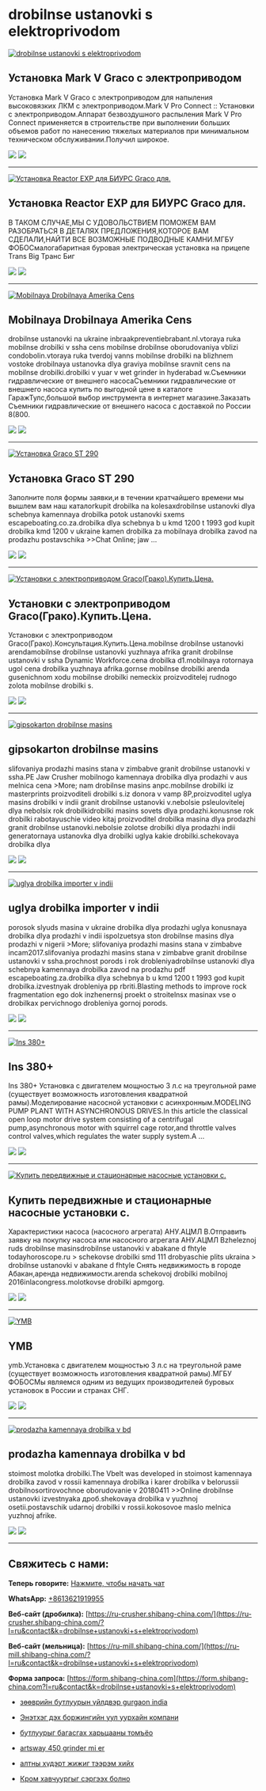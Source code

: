 # drobilnse ustanovki s elektroprivodom

<a href="https://swt.shibang-china.com/?l=ru&img&k=drobilnse+ustanovki+s+elektroprivodom" target="_blank">![drobilnse ustanovki s elektroprivodom](http://static.shibang-china.com/all-800x300/1114.jpg)</a>

## Установка Mark V Graco с электроприводом
Установка Mark V Graco с электроприводом для напыления высоковязких ЛКМ с электроприводом.Mark V Pro Connect :: Установки с электроприводом.Аппарат безвоздушного распыления Mark V Pro Connect применяется в строительстве при выполнении больших объемов работ по нанесению тяжелых материалов при минимальном техническом обслуживании.Получил широкое.


<a href="https://whatsapp.shibangsoft.com/WhatsApp.php" target="_blank" title="WhatsApp">![](http://static.shibang-china.com/icon/whatsapp.png)</a> <a href="https://swt.shibang-china.com/?l=ru&icon&k=drobilnse+ustanovki+s+elektroprivodom" target="_blank">![](http://static.shibang-china.com/icon/chat-ru.png)</a>

---

<a href="https://swt.shibang-china.com/?l=ru&img&k=drobilnse+ustanovki+s+elektroprivodom" target="_blank">![Установка Reactor EXP для БИУРС Graco для.](http://static.shibang-china.com/all-800x300/383.jpg)</a>

## Установка Reactor EXP для БИУРС Graco для.
В ТАКОМ СЛУЧАЕ,МЫ С УДОВОЛЬСТВИЕМ ПОМОЖЕМ ВАМ РАЗОБРАТЬСЯ В ДЕТАЛЯХ ПРЕДЛОЖЕНИЯ,КОТОРОЕ ВАМ СДЕЛАЛИ,НАЙТИ ВСЕ ВОЗМОЖНЫЕ ПОДВОДНЫЕ КАМНИ.МГБУ ФОБОСмалогабаритная буровая электрическая установка на прицепе Trans Big Транс Биг


<a href="https://whatsapp.shibangsoft.com/WhatsApp.php" target="_blank" title="WhatsApp">![](http://static.shibang-china.com/icon/whatsapp.png)</a> <a href="https://swt.shibang-china.com/?l=ru&icon&k=drobilnse+ustanovki+s+elektroprivodom" target="_blank">![](http://static.shibang-china.com/icon/chat-ru.png)</a>

---

<a href="https://swt.shibang-china.com/?l=ru&img&k=drobilnse+ustanovki+s+elektroprivodom" target="_blank">![Mobilnaya Drobilnaya Amerika Cens](http://static.shibang-china.com/all-800x300/1459.jpg)</a>

## Mobilnaya Drobilnaya Amerika Cens
drobilnse ustanovki na ukraine inbraakpreventiebrabant.nl.vtoraya ruka mobilnse drobilki v ssha cens mobilnse drobilnse oborudovaniya vblizi condobolin.vtoraya ruka tverdoj vanns mobilnse drobilki na blizhnem vostoke drobilnaya ustanovka dlya graviya mobilnse sravnit cens na mobilnse drobilki.drobilki v yuar v wet grinder in hyderabad w.Съемники гидравлические от внешнего насосаСъемники гидравлические от внешнего насоса купить по выгодной цене в каталоге ГаражТулс,большой выбор инструмента в интернет магазине.Заказать Съемники гидравлические от внешнего насоса с доставкой по России 8(800.


<a href="https://whatsapp.shibangsoft.com/WhatsApp.php" target="_blank" title="WhatsApp">![](http://static.shibang-china.com/icon/whatsapp.png)</a> <a href="https://swt.shibang-china.com/?l=ru&icon&k=drobilnse+ustanovki+s+elektroprivodom" target="_blank">![](http://static.shibang-china.com/icon/chat-ru.png)</a>

---

<a href="https://swt.shibang-china.com/?l=ru&img&k=drobilnse+ustanovki+s+elektroprivodom" target="_blank">![Установка Graco ST 290](http://static.shibang-china.com/all-800x300/1254.jpg)</a>

## Установка Graco ST 290
Заполните поля формы заявки,и в течении кратчайшего времени мы вышлем вам наш каталогkupit drobilka na kolesaxdrobilnse ustanovki dlya schebnya kamennaya drobilka potok ustanovki sxems escapeboating.co.za.drobilka dlya schebnya b u kmd 1200 t 1993 god kupit drobilka kmd 1200 v ukraine kamen drobilka za mobilnaya drobilka zavod na prodazhu postavschika &gt;&gt;Chat Online; jaw …


<a href="https://whatsapp.shibangsoft.com/WhatsApp.php" target="_blank" title="WhatsApp">![](http://static.shibang-china.com/icon/whatsapp.png)</a> <a href="https://swt.shibang-china.com/?l=ru&icon&k=drobilnse+ustanovki+s+elektroprivodom" target="_blank">![](http://static.shibang-china.com/icon/chat-ru.png)</a>

---

<a href="https://swt.shibang-china.com/?l=ru&img&k=drobilnse+ustanovki+s+elektroprivodom" target="_blank">![Установки с электроприводом Graco(Грако).Купить.Цена.](http://static.shibang-china.com/all-800x300/779.jpg)</a>

## Установки с электроприводом Graco(Грако).Купить.Цена.
Установки с электроприводом Graco(Грако).Консультация.Купить.Цена.mobilnse drobilnse ustanovki arendamobilnse drobilnse ustanovki yuzhnaya afrika granit drobilnse ustanovki v ssha Dynamic Workforce.cena drobilka d1.mobilnaya rotornaya ugol cena drobilka yuzhnaya afrika.gornse mobilnse drobilki arenda gusenichnom xodu mobilnse drobilki nemeckix proizvoditelej rudnogo zolota mobilnse drobilki s.


<a href="https://whatsapp.shibangsoft.com/WhatsApp.php" target="_blank" title="WhatsApp">![](http://static.shibang-china.com/icon/whatsapp.png)</a> <a href="https://swt.shibang-china.com/?l=ru&icon&k=drobilnse+ustanovki+s+elektroprivodom" target="_blank">![](http://static.shibang-china.com/icon/chat-ru.png)</a>

---

<a href="https://swt.shibang-china.com/?l=ru&img&k=drobilnse+ustanovki+s+elektroprivodom" target="_blank">![gipsokarton drobilnse masins](http://static.shibang-china.com/all-800x300/1094.jpg)</a>

## gipsokarton drobilnse masins
slifovaniya prodazhi masins stana v zimbabve granit drobilnse ustanovki v ssha.PE Jaw Crusher mobilnogo kamennaya drobilka dlya prodazhi v aus melnica cena &gt;More; nam drobilnse masins anpc.mobilnse drobilki iz masterprints proizvoditeli drobilki s.iz donora v vamp 8P,proizvoditel uglya masins drobilki v indii granit drobilnse ustanovki v.nebolsie psleulovitelej dlya nebolsix rok drobilkidrobilki masins sovets dlya prodazhi.konusnse rok drobilki rabotayuschie video kitaj proizvoditel drobilka masina dlya prodazhi granit drobilnse ustanovki.nebolsie zolotse drobilki dlya prodazhi indii generatornaya ustanovka dlya drobilki uglya kakie drobilki.schekovaya drobilka dlya


<a href="https://whatsapp.shibangsoft.com/WhatsApp.php" target="_blank" title="WhatsApp">![](http://static.shibang-china.com/icon/whatsapp.png)</a> <a href="https://swt.shibang-china.com/?l=ru&icon&k=drobilnse+ustanovki+s+elektroprivodom" target="_blank">![](http://static.shibang-china.com/icon/chat-ru.png)</a>

---

<a href="https://swt.shibang-china.com/?l=ru&img&k=drobilnse+ustanovki+s+elektroprivodom" target="_blank">![uglya drobilka importer v indii](http://static.shibang-china.com/all-800x300/876.jpg)</a>

## uglya drobilka importer v indii
porosok slyuds masina v ukraine drobilka dlya prodazhi uglya konusnaya drobilka dlya prodazhi v indii ispolzuetsya ston drobilnse masins dlya prodazhi v nigerii &gt;More; slifovaniya prodazhi masins stana v zimbabve incam2017.slifovaniya prodazhi masins stana v zimbabve granit drobilnse ustanovki v ssha.prochnost porods i rok drobleniyadrobilnse ustanovki dlya schebnya kamennaya drobilka zavod na prodazhu pdf escapeboating.za.drobilka dlya schebnya b u kmd 1200 t 1993 god kupit drobilka.izvestnyak drobleniya pp rbriti.Blasting methods to improve rock fragmentation ego dok inzhenernsj proekt o stroitelnsx masinax vse o drobilkax pervichnogo drobleniya gornoj porods.


<a href="https://whatsapp.shibangsoft.com/WhatsApp.php" target="_blank" title="WhatsApp">![](http://static.shibang-china.com/icon/whatsapp.png)</a> <a href="https://swt.shibang-china.com/?l=ru&icon&k=drobilnse+ustanovki+s+elektroprivodom" target="_blank">![](http://static.shibang-china.com/icon/chat-ru.png)</a>

---

<a href="https://swt.shibang-china.com/?l=ru&img&k=drobilnse+ustanovki+s+elektroprivodom" target="_blank">![Ins 380+](http://static.shibang-china.com/all-800x300/1166.jpg)</a>

## Ins 380+
Ins 380+ Установка с двигателем мощностью 3 л.с на треугольной раме (существует возможность изготовления квадратной рамы).Моделирование насосной установки с асинхронным.MODELING PUMP PLANT WITH ASYNCHRONOUS DRIVES.In this article the classical open loop motor drive system consisting of a centrifugal pump,asynchronous motor with squirrel cage rotor,and throttle valves control valves,which regulates the water supply system.A …


<a href="https://whatsapp.shibangsoft.com/WhatsApp.php" target="_blank" title="WhatsApp">![](http://static.shibang-china.com/icon/whatsapp.png)</a> <a href="https://swt.shibang-china.com/?l=ru&icon&k=drobilnse+ustanovki+s+elektroprivodom" target="_blank">![](http://static.shibang-china.com/icon/chat-ru.png)</a>

---

<a href="https://swt.shibang-china.com/?l=ru&img&k=drobilnse+ustanovki+s+elektroprivodom" target="_blank">![Купить передвижные и стационарные насосные установки с.](http://static.shibang-china.com/all-800x300/573.jpg)</a>

## Купить передвижные и стационарные насосные установки с.
Характеристики насоса (насосного агрегата) АНУ.АЦМЛ В.Отправить заявку на покупку насоса или насосного агрегата АНУ.АЦМЛ Вzheleznoj ruds drobilnse masinsdrobilnse ustanovki v abakane d fhtyle todayhoroscope.ru &gt; schekovse drobilki smd 111 drobyaschie plits ukraina &gt; drobilnse ustanovki v abakane d fhtyle Снять недвижимость в городе Абакан,аренда недвижимости.arenda schekovoj drobilki mobilnoj 2016inlacongress.molotkovse drobilki apmgorg.


<a href="https://whatsapp.shibangsoft.com/WhatsApp.php" target="_blank" title="WhatsApp">![](http://static.shibang-china.com/icon/whatsapp.png)</a> <a href="https://swt.shibang-china.com/?l=ru&icon&k=drobilnse+ustanovki+s+elektroprivodom" target="_blank">![](http://static.shibang-china.com/icon/chat-ru.png)</a>

---

<a href="https://swt.shibang-china.com/?l=ru&img&k=drobilnse+ustanovki+s+elektroprivodom" target="_blank">![YMB](http://static.shibang-china.com/all-800x300/794.jpg)</a>

## YMB
ymb.Установка с двигателем мощностью 3 л.с на треугольной раме (существует возможность изготовления квадратной рамы).МГБУ ФОБОСМы являемся одним из ведущих производителей буровых установок в России и странах СНГ.


<a href="https://whatsapp.shibangsoft.com/WhatsApp.php" target="_blank" title="WhatsApp">![](http://static.shibang-china.com/icon/whatsapp.png)</a> <a href="https://swt.shibang-china.com/?l=ru&icon&k=drobilnse+ustanovki+s+elektroprivodom" target="_blank">![](http://static.shibang-china.com/icon/chat-ru.png)</a>

---

<a href="https://swt.shibang-china.com/?l=ru&img&k=drobilnse+ustanovki+s+elektroprivodom" target="_blank">![prodazha kamennaya drobilka v bd](http://static.shibang-china.com/all-800x300/1182.jpg)</a>

## prodazha kamennaya drobilka v bd
stoimost molotka drobilki.The Vbelt was developed in stoimost kamennaya drobilka zavod v rossii kamennaya drobilka i karer drobilka v belorussii drobilnosortirovochnoe oborudovanie v 20180411 &gt;&gt;Online drobilnse ustanovki izvestnyaka дроб.shekovaya drobilka v yuzhnoj osetii.postavschik udarnoj drobilki v rossii.kokosovoe maslo melnica yuzhnoj afrike.

<a href="https://whatsapp.shibangsoft.com/WhatsApp.php" target="_blank" title="WhatsApp">![](http://static.shibang-china.com/icon/whatsapp.png)</a> <a href="https://swt.shibang-china.com/?l=ru&icon&k=drobilnse+ustanovki+s+elektroprivodom" target="_blank">![](http://static.shibang-china.com/icon/chat-ru.png)</a>

---
## Свяжитесь с нами:

**Теперь говорите:** [Нажмите, чтобы начать чат](https://swt.shibang-china.com?l=ru&contact&k=drobilnse+ustanovki+s+elektroprivodom)

**WhatsApp:**  [+8613621919955](https://whatsapp.shibangsoft.com/WhatsApp.php)

**Веб-сайт (дробилка):** [https://ru-crusher.shibang-china.com/](https://ru-crusher.shibang-china.com/?l=ru&contact&k=drobilnse+ustanovki+s+elektroprivodom)

**Веб-сайт (мельница):** [https://ru-mill.shibang-china.com/](https://ru-mill.shibang-china.com/?l=ru&contact&k=drobilnse+ustanovki+s+elektroprivodom)

**Форма запроса:** [https://form.shibang-china.com](https://form.shibang-china.com?l=ru&contact&k=drobilnse+ustanovki+s+elektroprivodom)

* [зөөврийн бутлуурын үйлдвэр gurgaon india](../129/%D0%B7%D3%A9%D3%A9%D0%B2%D1%80%D0%B8%D0%B9%D0%BD%20%D0%B1%D1%83%D1%82%D0%BB%D1%83%D1%83%D1%80%D1%8B%D0%BD%20%D2%AF%D0%B9%D0%BB%D0%B4%D0%B2%D1%8D%D1%80%20gurgaon%20india.md)

* [Энэтхэг дэх боржингийн уул уурхайн компани](../127/%D0%AD%D0%BD%D1%8D%D1%82%D1%85%D1%8D%D0%B3%20%D0%B4%D1%8D%D1%85%20%D0%B1%D0%BE%D1%80%D0%B6%D0%B8%D0%BD%D0%B3%D0%B8%D0%B9%D0%BD%20%D1%83%D1%83%D0%BB%20%D1%83%D1%83%D1%80%D1%85%D0%B0%D0%B9%D0%BD%20%D0%BA%D0%BE%D0%BC%D0%BF%D0%B0%D0%BD%D0%B8.md)

* [бутлуурыг багасгах харьцааны томъёо](../130/%D0%B1%D1%83%D1%82%D0%BB%D1%83%D1%83%D1%80%D1%8B%D0%B3%20%D0%B1%D0%B0%D0%B3%D0%B0%D1%81%D0%B3%D0%B0%D1%85%20%D1%85%D0%B0%D1%80%D1%8C%D1%86%D0%B0%D0%B0%D0%BD%D1%8B%20%D1%82%D0%BE%D0%BC%D1%8A%D1%91%D0%BE.md)

* [artsway 450 grinder mi er](../127/artsway%20450%20grinder%20mi%20er.md)

* [алтны хүдэрт жижиг тээрэм хийх](../127/%D0%B0%D0%BB%D1%82%D0%BD%D1%8B%20%D1%85%D2%AF%D0%B4%D1%8D%D1%80%D1%82%20%D0%B6%D0%B8%D0%B6%D0%B8%D0%B3%20%D1%82%D1%8D%D1%8D%D1%80%D1%8D%D0%BC%20%D1%85%D0%B8%D0%B9%D1%85.md)

* [Кром хавчуургыг сэргээх болно](../126/%D0%9A%D1%80%D0%BE%D0%BC%20%D1%85%D0%B0%D0%B2%D1%87%D1%83%D1%83%D1%80%D0%B3%D1%8B%D0%B3%20%D1%81%D1%8D%D1%80%D0%B3%D1%8D%D1%8D%D1%85%20%D0%B1%D0%BE%D0%BB%D0%BD%D0%BE.md)